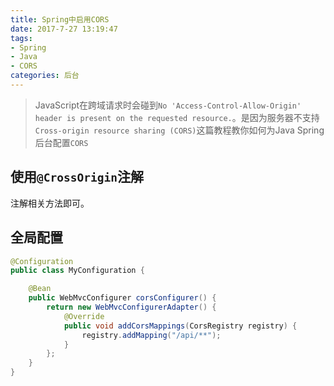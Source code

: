 ```yaml
---
title: Spring中启用CORS
date: 2017-7-27 13:19:47
tags:
- Spring
- Java
- CORS
categories: 后台
---
```


> JavaScript在跨域请求时会碰到`No 'Access-Control-Allow-Origin' header is present on the requested resource.`。是因为服务器不支持`Cross-origin resource sharing (CORS)`这篇教程教你如何为Java Spring后台配置`CORS`

<!--more-->

## 使用`@CrossOrigin`注解

注解相关方法即可。

## 全局配置

```java
@Configuration
public class MyConfiguration {

    @Bean
    public WebMvcConfigurer corsConfigurer() {
        return new WebMvcConfigurerAdapter() {
            @Override
            public void addCorsMappings(CorsRegistry registry) {
                registry.addMapping("/api/**");
            }
        };
    }
}
```
